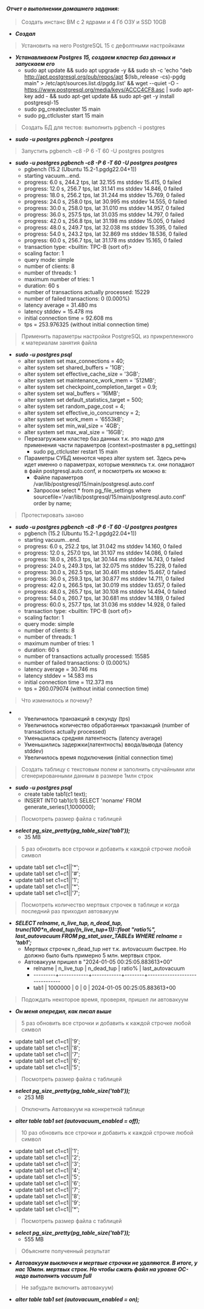 #### *Отчет о выполнении домашнего задания:*


> Создать инстанс ВМ с 2 ядрами и 4 Гб ОЗУ и SSD 10GB
* **_Создал_**


> Установить на него PostgreSQL 15 с дефолтными настройками
* **_Устанавливаем Postgres 15, создаем кластер баз данных и запускаем его_**
    * sudo apt update && sudo apt upgrade -y && sudo sh -c 'echo "deb http://apt.postgresql.org/pub/repos/apt $(lsb_release -cs)-pgdg main" > /etc/apt/sources.list.d/pgdg.list' && wget --quiet -O - https://www.postgresql.org/media/keys/ACCC4CF8.asc | sudo apt-key add - && sudo apt-get update && sudo apt-get -y install postgresql-15
    * sudo pg_createcluster 15 main
    * sudo pg_ctlcluster start 15 main


> Создать БД для тестов: выполнить pgbench -i postgres
* **_sudo -u postgres pgbench -i postgres_**


> Запустить pgbench -c8 -P 6 -T 60 -U postgres postgres
* **_sudo -u postgres pgbench -c8 -P 6 -T 60 -U postgres postgres_**
    * pgbench (15.2 (Ubuntu 15.2-1.pgdg22.04+1))
    * starting vacuum...end.
    * progress: 6.0 s, 244.2 tps, lat 32.155 ms stddev 15.415, 0 failed
    * progress: 12.0 s, 256.7 tps, lat 31.141 ms stddev 14.846, 0 failed
    * progress: 18.0 s, 256.2 tps, lat 31.244 ms stddev 15.769, 0 failed
    * progress: 24.0 s, 258.0 tps, lat 30.995 ms stddev 14.555, 0 failed
    * progress: 30.0 s, 258.0 tps, lat 31.010 ms stddev 14.957, 0 failed
    * progress: 36.0 s, 257.5 tps, lat 31.035 ms stddev 14.797, 0 failed
    * progress: 42.0 s, 256.8 tps, lat 31.198 ms stddev 15.005, 0 failed
    * progress: 48.0 s, 249.7 tps, lat 32.038 ms stddev 15.395, 0 failed
    * progress: 54.0 s, 243.2 tps, lat 32.869 ms stddev 18.536, 0 failed
    * progress: 60.0 s, 256.7 tps, lat 31.178 ms stddev 15.165, 0 failed
    * transaction type: <builtin: TPC-B (sort of)>
    * scaling factor: 1
    * query mode: simple
    * number of clients: 8
    * number of threads: 1
    * maximum number of tries: 1
    * duration: 60 s
    * number of transactions actually processed: 15229
    * number of failed transactions: 0 (0.000%)
    * latency average = 31.480 ms
    * latency stddev = 15.478 ms
    * initial connection time = 92.608 ms
    * tps = 253.976325 (without initial connection time)


> Применить параметры настройки PostgreSQL из прикрепленного к материалам занятия файла
* **_sudo -u postgres psql_**
    * alter system set max_connections = 40;
    * alter system set shared_buffers = '1GB';
    * alter system set effective_cache_size = '3GB';
    * alter system set maintenance_work_mem = '512MB';
    * alter system set checkpoint_completion_target = 0.9;
    * alter system set wal_buffers = '16MB';
    * alter system set default_statistics_target = 500;
    * alter system set random_page_cost = 4;
    * alter system set effective_io_concurrency = 2;
    * alter system set work_mem = '6553kB';
    * alter system set min_wal_size = '4GB';
    * alter system set max_wal_size = '16GB';
    * Перезагружаем кластер баз данных т.к. это надо для применения части параметров (context=postmaster в pg_settings)
        * sudo pg_ctlcluster restart 15 main
    * Параметры СУБД менются через alter system set. Здесь речь идет именно о параметрах, которые менялись т.к. они попадают в файл postgresql.auto.conf, и посмотреть их можно в:
        * Файле параметров /var/lib/postgresql/15/main/postgresql.auto.conf
        * Запросом select * from pg_file_settings where sourcefile='/var/lib/postgresql/15/main/postgresql.auto.conf' order by name;


> Протестировать заново
* **_sudo -u postgres pgbench -c8 -P 6 -T 60 -U postgres postgres_**
    * pgbench (15.2 (Ubuntu 15.2-1.pgdg22.04+1))
    * starting vacuum...end.
    * progress: 6.0 s, 252.2 tps, lat 31.042 ms stddev 14.160, 0 failed
    * progress: 12.0 s, 257.0 tps, lat 31.107 ms stddev 14.086, 0 failed
    * progress: 18.0 s, 265.3 tps, lat 30.144 ms stddev 14.743, 0 failed
    * progress: 24.0 s, 249.3 tps, lat 32.075 ms stddev 15.228, 0 failed
    * progress: 30.0 s, 262.5 tps, lat 30.461 ms stddev 15.467, 0 failed
    * progress: 36.0 s, 259.3 tps, lat 30.877 ms stddev 14.711, 0 failed
    * progress: 42.0 s, 266.5 tps, lat 30.019 ms stddev 13.657, 0 failed
    * progress: 48.0 s, 265.7 tps, lat 30.108 ms stddev 14.494, 0 failed
    * progress: 54.0 s, 260.7 tps, lat 30.681 ms stddev 14.189, 0 failed
    * progress: 60.0 s, 257.7 tps, lat 31.036 ms stddev 14.928, 0 failed
    * transaction type: <builtin: TPC-B (sort of)>
    * scaling factor: 1
    * query mode: simple
    * number of clients: 8
    * number of threads: 1
    * maximum number of tries: 1
    * duration: 60 s
    * number of transactions actually processed: 15585
    * number of failed transactions: 0 (0.000%)
    * latency average = 30.746 ms
    * latency stddev = 14.583 ms
    * initial connection time = 112.373 ms
    * tps = 260.079074 (without initial connection time)


> Что изменилось и почему?
* 
    * Увеличилось транзакций в секунду (tps)
    * Увеличилось количество обработанных транзакций (number of transactions actually processed)
    * Уменьшилась средняя латентность (latency average)
    * Уменьшились задержки(латентность) ввода/вывода (latency stddev)
    * Увеличилось время подключения (initial connection time)


> Создать таблицу с текстовым полем и заполнить случайными или сгенерированными данным в размере 1млн строк
* **_sudo -u postgres psql_**
    * create table tab1(c1 text);
    * INSERT INTO tab1(c1) SELECT 'noname' FROM generate_series(1,1000000);


> Посмотреть размер файла с таблицей
* **_select pg_size_pretty(pg_table_size('tab1'));_**
    * 35 MB


> 5 раз обновить все строчки и добавить к каждой строчке любой символ
* update tab1 set c1=c1||'*';
* update tab1 set c1=c1||'#';
* update tab1 set c1=c1||'1';
* update tab1 set c1=c1||'*';
* update tab1 set c1=c1||'7';


> Посмотреть количество мертвых строчек в таблице и когда последний раз приходил автовакуум
* **_SELECT relname, n_live_tup, n_dead_tup, trunc(100*n_dead_tup/(n_live_tup+1))::float "ratio%", last_autovacuum FROM pg_stat_user_TABLEs WHERE relname = 'tab1';_**
    * Мертвых строчек n_dead_tup нет т.к. avtovacuum быстрее. Но должно было быть примерно 5 млн. мертвых строк.
    * Автовакуум пришел в "2024-01-05 00:25:05.883613+00"
        * relname | n_live_tup | n_dead_tup | ratio% |        last_autovacuum
        * ---------+------------+------------+--------+-------------------------------
        * tab1    |    1000000 |          0 |      0 | 2024-01-05 00:25:05.883613+00


> Подождать некоторое время, проверяя, пришел ли автовакуум
* **_Он меня опередил, как писал выше_**


> 5 раз обновить все строчки и добавить к каждой строчке любой символ
* update tab1 set c1=c1||'9';
* update tab1 set c1=c1||'8';
* update tab1 set c1=c1||'7';
* update tab1 set c1=c1||'6';
* update tab1 set c1=c1||'5';


> Посмотреть размер файла с таблицей
* **_select pg_size_pretty(pg_table_size('tab1'));_**
    * 253 MB


> Отключить Автовакуум на конкретной таблице
* **_alter table tab1 set (autovacuum_enabled = off);_**


> 10 раз обновить все строчки и добавить к каждой строчке любой символ
* update tab1 set c1=c1||'1';
* update tab1 set c1=c1||'2';
* update tab1 set c1=c1||'3';
* update tab1 set c1=c1||'4';
* update tab1 set c1=c1||'5';
* update tab1 set c1=c1||'6';
* update tab1 set c1=c1||'7';
* update tab1 set c1=c1||'8';
* update tab1 set c1=c1||'9';
* update tab1 set c1=c1||'*';


> Посмотреть размер файла с таблицей
* **_select pg_size_pretty(pg_table_size('tab1'));_**
    * 555 MB


> Объясните полученный результат
* **_Автовакуум выключен и мертвые строчки не удаляются. В итоге, у нас 10млн. мертвых строк. Но чтобы сжать файл на уровне ОС-надо выполнить vacuum full_**


> Не забудьте включить автовакуум)
* **_alter table tab1 set (autovacuum_enabled = on);_**